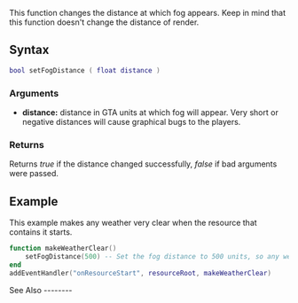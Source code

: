 This function changes the distance at which fog appears. Keep in mind that this function doesn't change the distance of render.

Syntax
------

``` lua
bool setFogDistance ( float distance )
```

### Arguments

-   **distance:** distance in GTA units at which fog will appear. Very short or negative distances will cause graphical bugs to the players.

### Returns

Returns *true* if the distance changed successfully, *false* if bad arguments were passed.

Example
-------

<section name="Server" class="server" show="true">
This example makes any weather very clear when the resource that contains it starts.

``` lua
function makeWeatherClear()
    setFogDistance(500) -- Set the fog distance to 500 units, so any weather will appear to be extremely clear
end
addEventHandler("onResourceStart", resourceRoot, makeWeatherClear)
```

</section>
See Also
--------
